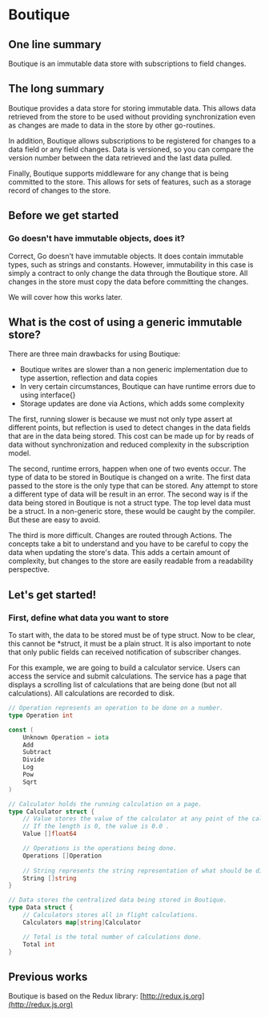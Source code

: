 # Boutique

## One line summary

Boutique is an immutable data store with subscriptions to field changes.

## The long summary

Boutique provides a data store for storing immutable data.  This allows data retrieved from the store to be used without providing synchronization even as changes are made to data in the store by other go-routines.

In addition, Boutique allows subscriptions to be registered for changes to a data field or any field changes.  Data is versioned, so you can compare the version number between the data retrieved and the last data pulled.

Finally, Boutique supports middleware for any change that is being committed to the store.  This allows for sets of features, such as a storage record of changes to the store.

## Before we get started

### Go doesn't have immutable objects, does it?

Correct, Go doesn't have immutable objects.  It does contain immutable types, such as strings and constants.  However, immutability in this case is simply a contract to only change the data through the Boutique store.  All changes in the store must copy the data before committing the changes.

We will cover how this works later.

## What is the cost of using a generic immutable store?

There are three main drawbacks for using Boutique:

* Boutique writes are slower than a non generic implementation due to type assertion,  reflection and data copies
* In very certain circumstances, Boutique can have runtime errors due to using interface{}
* Storage updates are done via Actions, which adds some complexity

The first, running slower is because we must not only type assert at different points, but reflection is used to detect changes in the data fields that are in the data being stored.  This cost can be made up for by reads of data without synchronization and reduced complexity in the subscription model.

The second, runtime errors, happen when one of two events occur.  The type of data to be stored in Boutique is changed on a write.  The first data passed to the store is the only type that can be stored.  Any attempt to store a different type of data will be result in an error.  The second way is if the data being stored in Boutique is not a struct type.  The top level data must be a struct.  In a non-generic store, these would be caught by the compiler.  But these are easy to avoid.

The third is more difficult.  Changes are routed through Actions.  The concepts take a bit to understand and you have to be careful to copy the data when updating the store's data.  This adds a certain amount of complexity, but changes to the store are easily readable from a readability perspective.

## Let's get started!

### First, define what data you want to store

To start with, the data to be stored must be of type struct.  Now to be clear, this cannot be \*struct, it must be a plain struct.  It is also important to note that only public fields can received notification of subscriber changes.

For this example, we are going to build a calculator service.  Users can access the service and submit calculations.  The service has a page that displays a scrolling list of calculations that are being done \(but not all calculations\).  All calculations are recorded to disk.

```go
// Operation represents an operation to be done on a number.
type Operation int 

const (
    Unknown Operation = iota
    Add
    Subtract
    Divide
    Log
    Pow
    Sqrt
)

// Calculator holds the running calculation on a page.
type Calculator struct {
    // Value stores the value of the calculator at any point of the calculation.
    // If the length is 0, the value is 0.0 .
    Value []float64

    // Operations is the operations being done.
    Operations []Operation
    
    // String represents the string representation of what should be displayed.
    String []string
}

// Data stores the centralized data being stored in Boutique.
type Data struct {
    // Calculators stores all in flight calculations.
    Calculators map[string]Calculator

    // Total is the total number of calculations done.
    Total int
}
```

## 

## Previous works

Boutique is based on the Redux library: [http://redux.js.org](http://redux.js.org)

